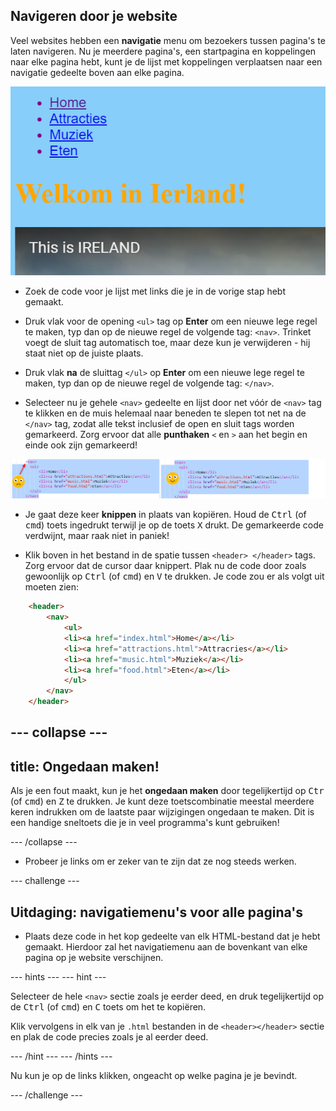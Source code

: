 ## Navigeren door je website

Veel websites hebben een **navigatie** menu om bezoekers tussen pagina's te laten navigeren. Nu je meerdere pagina's, een startpagina en koppelingen naar elke pagina hebt, kunt je de lijst met koppelingen verplaatsen naar een navigatie gedeelte boven aan elke pagina.

![Example of a web page with navigation links at the top](images/egNavLinksAtTop.png)

- Zoek de code voor je lijst met links die je in de vorige stap hebt gemaakt.

- Druk vlak voor de opening `<ul>` tag op **Enter** om een ​​nieuwe lege regel te maken, typ dan op de nieuwe regel de volgende tag: `<nav>`. Trinket voegt de sluit tag automatisch toe, maar deze kun je verwijderen - hij staat niet op de juiste plaats.

- Druk vlak **na** de sluittag `</ul>` op **Enter** om een ​​nieuwe lege regel te maken, typ dan op de nieuwe regel de volgende tag: `</nav>`.

- Selecteer nu je gehele `<nav>` gedeelte en lijst door net vóór de `<nav>` tag te klikken en de muis helemaal naar beneden te slepen tot net na de `</nav>` tag, zodat alle tekst inclusief de open en sluit tags worden gemarkeerd. Zorg ervoor dat alle **punthaken** `<` en `>` aan het begin en einde ook zijn gemarkeerd!

![Text on the left is not fully selected while the text on the right is](images/egSelectedYayWoops.png)

- Je gaat deze keer **knippen** in plaats van kopiëren. Houd de <kbd>Ctrl</kbd> (of <kbd>cmd</kbd>) toets ingedrukt terwijl je op de toets <kbd>X</kbd> drukt. De gemarkeerde code verdwijnt, maar raak niet in paniek!

- Klik boven in het bestand in de spatie tussen `<header> </header>` tags. Zorg ervoor dat de cursor daar knippert. Plak nu de code door zoals gewoonlijk op <kbd>Ctrl</kbd> (of <kbd>cmd</kbd>) en <kbd>V</kbd> te drukken. Je code zou er als volgt uit moeten zien:

```html
    <header>
        <nav>
            <ul>
            <li><a href="index.html">Home</a></li>
            <li><a href="attractions.html">Attracries</a></li>
            <li><a href="music.html">Muziek</a></li>
            <li><a href="food.html">Eten</a></li>
            </ul>
        </nav>
    </header>
```

--- collapse ---
---
title: Ongedaan maken!
---

Als je een fout maakt, kun je het **ongedaan maken** door tegelijkertijd op <kbd>Ctr</kbd> (of <kbd>cmd</kbd>) en <kbd>Z</kbd> te drukken. Je kunt deze toetscombinatie meestal meerdere keren indrukken om de laatste paar wijzigingen ongedaan te maken. Dit is een handige sneltoets die je in veel programma's kunt gebruiken!

--- /collapse ---

- Probeer je links om er zeker van te zijn dat ze nog steeds werken.

--- challenge ---

## Uitdaging: navigatiemenu's voor alle pagina's

- Plaats deze code in het kop gedeelte van elk HTML-bestand dat je hebt gemaakt. Hierdoor zal het navigatiemenu aan de bovenkant van elke pagina op je website verschijnen.
    
--- hints ---
--- hint --- 

Selecteer de hele `<nav>` sectie zoals je eerder deed, en druk tegelijkertijd op de <kbd>Ctrl</kbd> (of <kbd>cmd</kbd>) en <kbd>C</kbd> toets om het te kopiëren.

Klik vervolgens in elk van je `.html` bestanden in de `<header></header>` sectie en plak de code precies zoals je al eerder deed.

--- /hint ---
--- /hints ---

Nu kun je op de links klikken, ongeacht op welke pagina je je bevindt.

--- /challenge ---
